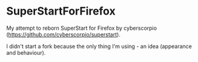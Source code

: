 # SuperStartForFirefox

My attempt to reborn SuperStart for Firefox by cyberscorpio (https://github.com/cyberscorpio/superstart). 

I didn't start a fork because the only thing I'm using - an idea (appearance and behaviour).